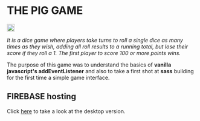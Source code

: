 <h1> THE PIG GAME </h1> 

<img src="https://upload.wikimedia.org/wikipedia/commons/thumb/1/1e/Dice_%28504524747%29.jpg/330px-Dice_%28504524747%29.jpg" alt="The pig game Thumbnail" style="width: 20px; height: 20px" />

<em>It is a dice game where players take turns to roll a single dice as many times as they wish, adding all roll results to a running total, but lose their score if they roll a 1. The first player to score 100 or more points wins.</em>

The purpose of this game was to understand the basics of <strong>vanilla javascript's addEventListener</strong> and also to take a first shot at <strong>sass</strong> building for the first time a simple game interface.

<h2>FIREBASE hosting</h2>  
Click <a href="https://thepiggame-9cc77.web.app/">here</a> to take a look at the desktop version.

